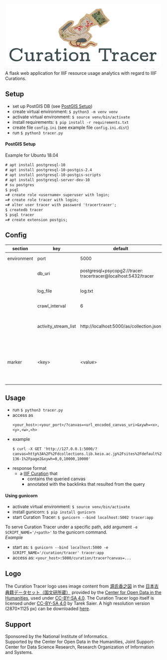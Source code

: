 ![Curation Tracer](logo_500px.png)

A flask web application for IIIF resource usage analytics with regard to IIIF Curations.

## Setup

* set up PostGIS DB (see [PostGIS Setup](#postgis-setup))
* create virtual environment: `$ python3 -m venv venv`
* activate virtual environment: `$ source venv/bin/activate`
* install requirements: `$ pip install -r requirements.txt`
* create file `config.ini` (see example file `config.ini.dist`)
* run `$ python3 tracer.py`

#### PostGIS Setup

Example for Ubuntu 18.04

```
# apt install postgresql-10
# apt install postgresql-10-postgis-2.4
# apt install postgresql-10-postgis-scripts
# apt install postgresql-server-dev-10
# su postgres
$ psql
=# create role <username> superuser with login;
=# create role tracer with login;
=# alter user tracer with password 'tracertracer';
$ createdb tracer
$ psql tracer
=# create extension postgis;
```

## Config

section | key | default | explanation
------- | --- | ------- | -----------
environment | port | 5000 | port on which the endpoint is served
&zwnj; | db\_uri | postgresql+psycopg2://tracer:<br>tracertracer@localhost:5432/tracer | a [SQLAlchemy database URI](http://docs.sqlalchemy.org/en/latest/core/engines.html#database-urls) to the PostgreSQL DB
&zwnj; | log\_file | log.txt | file in which crawler logs are written
&zwnj; | crawl\_interval | 6 | crawl interval in hours
&zwnj; | activity\_stream\_list | http://localhost:5000/as/collection.json | comma seperated list of links to [Activity Streams](https://www.w3.org/TR/activitystreams-core/) in form of OrderedCollections
marker | &lt;key&gt; | &lt;value&gt; | key value pairs that will be set for the markers used in annotations (the only thing set by default is `border-color` with the value `#0f0`)

## Usage

* run `$ python3 tracer.py`
* access as
    ```
    <your_host>:<your_port>/?canvas=<url_encoded_canvas_uri>&xywh=<x>,<y>,<w>,<h>
    ```
* example
    ```
    $ curl -X GET 'http://127.0.0.1:5000/?canvas=http%3A%2F%2Fdcollections.lib.keio.ac.jp%2Fsites%2Fdefault%2Ffiles%2Fiiif%2FNRE%2F132X-136-1%2Fpage2&xywh=0,0,10000,10000'
    ```
* response format
    * a [IIIF Curation](http://codh.rois.ac.jp/iiif/curation/) that
        * contains the queried canvas
        * annotated with the backlinks that resulted from the query

#### Using gunicorn

* activate virtual environment: `$ source venv/bin/activate`
* install gunicorn: `$ pip install gunicorn`
* start Curation Tracer: `$ gunicorn --bind localhost:5002 tracer:app`

To serve Curation Tracer under a specific path, add argument `-e SCRIPT_NAME='/<path>'` to the gunicorn command.  
*Example*

* start as: `$ gunicorn --bind localhost:5000 -e SCRIPT_NAME='/curation/tracer' tracer:app`
* access as: `<your_host>:5000/curation/tracer?canvas=...`

## Logo
The Curation Tracer logo uses image content from [源氏香之図](http://codh.rois.ac.jp/pmjt/book/200014999/) in the [日本古典籍データセット（国文研所蔵）](http://codh.rois.ac.jp/pmjt/book/) provided by the [Center for Open Data in the Humanities](http://codh.rois.ac.jp/), used under [CC-BY-SA 4.0](http://creativecommons.org/licenses/by-sa/4.0/).
The Curation Tracer logo itself is licensed under [CC-BY-SA 4.0](http://creativecommons.org/licenses/by-sa/4.0/) by Tarek Saier. A high resolution version (2870×1125 px) can be downloaded [here](http://moc.sirtetris.com/curation_tracer_logo_full.png).

## Support
Sponsored by the National Institute of Informatics.  
Supported by the Center for Open Data in the Humanities, Joint Support-Center for Data Science Research, Research Organization of Information and Systems.
